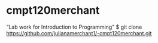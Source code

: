 # cmpt120merchant
“Lab work for Introduction to Programming"
$ git clone https://github.com/julianamerchant1/-cmpt120merchant.git

